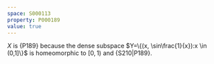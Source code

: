 ```yaml
---
space: S000113
property: P000189
value: true
---
```


$X$ is {P189} because the dense subspace
$Y=\{(x, \sin\frac{1}{x}):x \in (0,1]\}$ is homeomorphic
to $[0,1)$ and {S210|P189}.
